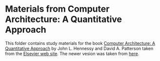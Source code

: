 # Materials from Computer Architecture: A Quantitative Approach

This folder contains study materials for the book [Computer Architecture: A Quantitative Approach](
https://www.amazon.com/Computer-Architecture-Quantitative-John-Hennessy/dp/012383872X)
by John L. Hennessy and David A. Patterson taken from the [Elsevier web site](
https://textbooks.elsevier.com/web/Manuals.aspx?isbn=9780123838728).
The newer vesion was taken from [here](
https://www.elsevier.com/books-and-journals/book-companion/9780128119051).
